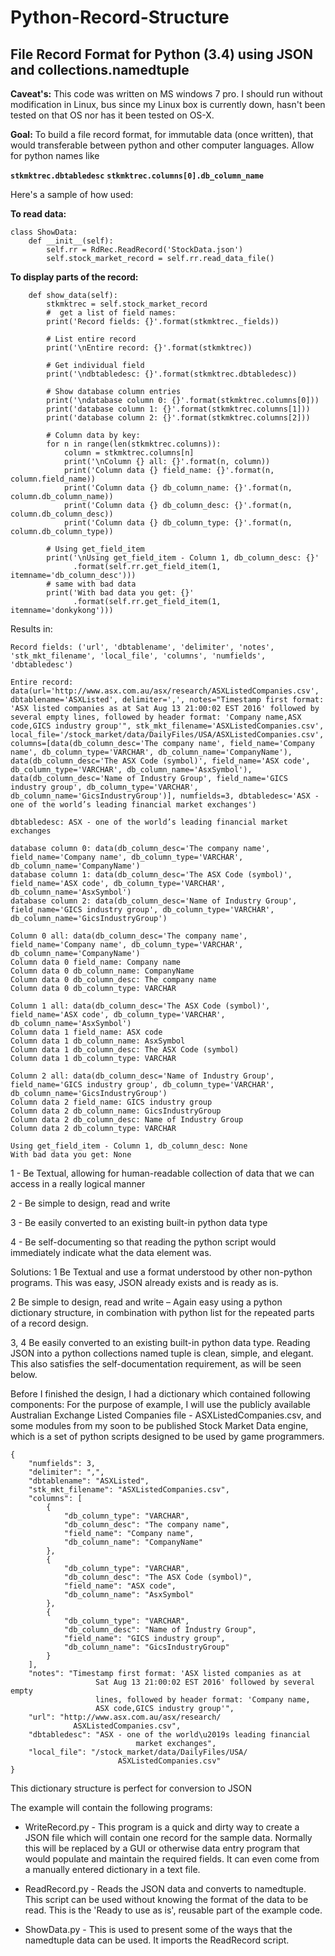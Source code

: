# Python-Record-Structure
## File Record Format for Python (3.4) using JSON and collections.namedtuple

**Caveat's:** This code was written on MS windows 7 pro. I should run without modification in Linux, bus since my Linux box is currently down, hasn't been tested on that OS nor has it been tested on OS-X.

**Goal:** To build a file record format, for immutable data (once written), that would transferable between python and other computer languages. Allow for python names like


**```stkmktrec.dbtabledesc```**
**```stkmktrec.columns[0].db_column_name```**

Here's a sample of how used:

**To read data:**
```
class ShowData:
    def __init__(self):
        self.rr = RdRec.ReadRecord('StockData.json')
        self.stock_market_record = self.rr.read_data_file()
```

**To display parts of the record:**

```
    def show_data(self):
        stkmktrec = self.stock_market_record
        #  get a list of field names:
        print('Record fields: {}'.format(stkmktrec._fields))

        # List entire record
        print('\nEntire record: {}'.format(stkmktrec))

        # Get individual field
        print('\ndbtabledesc: {}'.format(stkmktrec.dbtabledesc))

        # Show database column entries
        print('\ndatabase column 0: {}'.format(stkmktrec.columns[0]))
        print('database column 1: {}'.format(stkmktrec.columns[1]))
        print('database column 2: {}'.format(stkmktrec.columns[2]))

        # Column data by key:
        for n in range(len(stkmktrec.columns)):
            column = stkmktrec.columns[n]
            print('\nColumn {} all: {}'.format(n, column))
            print('Column data {} field_name: {}'.format(n, column.field_name))
            print('Column data {} db_column_name: {}'.format(n, column.db_column_name))
            print('Column data {} db_column_desc: {}'.format(n, column.db_column_desc))
            print('Column data {} db_column_type: {}'.format(n, column.db_column_type))

        # Using get_field_item
        print('\nUsing get_field_item - Column 1, db_column_desc: {}'
              .format(self.rr.get_field_item(1, itemname='db_column_desc')))
        # same with bad data
        print('With bad data you get: {}'
              .format(self.rr.get_field_item(1, itemname='donkykong')))
```

Results in:
```
Record fields: ('url', 'dbtablename', 'delimiter', 'notes', 'stk_mkt_filename', 'local_file', 'columns', 'numfields', 'dbtabledesc')

Entire record: data(url='http://www.asx.com.au/asx/research/ASXListedCompanies.csv', dbtablename='ASXListed', delimiter=',', notes="Timestamp first format: 'ASX listed companies as at Sat Aug 13 21:00:02 EST 2016' followed by several empty lines, followed by header format: 'Company name,ASX code,GICS industry group'", stk_mkt_filename='ASXListedCompanies.csv', local_file='/stock_market/data/DailyFiles/USA/ASXListedCompanies.csv', columns=[data(db_column_desc='The company name', field_name='Company name', db_column_type='VARCHAR', db_column_name='CompanyName'), data(db_column_desc='The ASX Code (symbol)', field_name='ASX code', db_column_type='VARCHAR', db_column_name='AsxSymbol'), data(db_column_desc='Name of Industry Group', field_name='GICS industry group', db_column_type='VARCHAR', db_column_name='GicsIndustryGroup')], numfields=3, dbtabledesc='ASX - one of the world’s leading financial market exchanges')

dbtabledesc: ASX - one of the world’s leading financial market exchanges

database column 0: data(db_column_desc='The company name', field_name='Company name', db_column_type='VARCHAR', db_column_name='CompanyName')
database column 1: data(db_column_desc='The ASX Code (symbol)', field_name='ASX code', db_column_type='VARCHAR', db_column_name='AsxSymbol')
database column 2: data(db_column_desc='Name of Industry Group', field_name='GICS industry group', db_column_type='VARCHAR', db_column_name='GicsIndustryGroup')

Column 0 all: data(db_column_desc='The company name', field_name='Company name', db_column_type='VARCHAR', db_column_name='CompanyName')
Column data 0 field_name: Company name
Column data 0 db_column_name: CompanyName
Column data 0 db_column_desc: The company name
Column data 0 db_column_type: VARCHAR

Column 1 all: data(db_column_desc='The ASX Code (symbol)', field_name='ASX code', db_column_type='VARCHAR', db_column_name='AsxSymbol')
Column data 1 field_name: ASX code
Column data 1 db_column_name: AsxSymbol
Column data 1 db_column_desc: The ASX Code (symbol)
Column data 1 db_column_type: VARCHAR

Column 2 all: data(db_column_desc='Name of Industry Group', field_name='GICS industry group', db_column_type='VARCHAR', db_column_name='GicsIndustryGroup')
Column data 2 field_name: GICS industry group
Column data 2 db_column_name: GicsIndustryGroup
Column data 2 db_column_desc: Name of Industry Group
Column data 2 db_column_type: VARCHAR

Using get_field_item - Column 1, db_column_desc: None
With bad data you get: None
```



1 - Be Textual, allowing for human-readable collection of data that we can access in a really logical manner

2 - Be simple to design, read and write

3 - Be easily converted to an existing built-in python data type

4 - Be self-documenting so that reading the python script would immediately indicate what the data element was.

Solutions:
  1 Be Textual and use a format understood by other non-python programs. This was easy, JSON already exists and is ready as is.

  2 Be simple to design, read and write – Again easy using a python dictionary structure, in combination with python list for the repeated parts of a record design.

  3, 4  Be easily converted to an existing built-in python data type. Reading JSON into a python collections named tuple is clean, simple, and elegant. This also satisfies the self-documentation requirement, as will be seen below.


Before I finished the design, I had a dictionary which contained following components:
For the purpose of example, I will use the publicly available Australian Exchange Listed Companies file - ASXListedCompanies.csv, and some modules from my soon to be published Stock Market Data engine, which is a set of python scripts designed to be used by game programmers.

```
{
    "numfields": 3,
    "delimiter": ",",
    "dbtablename": "ASXListed",
    "stk_mkt_filename": "ASXListedCompanies.csv",
    "columns": [
        {
            "db_column_type": "VARCHAR",
            "db_column_desc": "The company name",
            "field_name": "Company name",
            "db_column_name": "CompanyName"
        },
        {
            "db_column_type": "VARCHAR",
            "db_column_desc": "The ASX Code (symbol)",
            "field_name": "ASX code",
            "db_column_name": "AsxSymbol"
        },
        {
            "db_column_type": "VARCHAR",
            "db_column_desc": "Name of Industry Group",
            "field_name": "GICS industry group",
            "db_column_name": "GicsIndustryGroup"
        }
    ],
    "notes": "Timestamp first format: 'ASX listed companies as at
                   Sat Aug 13 21:00:02 EST 2016' followed by several empty
                   lines, followed by header format: 'Company name, 
                   ASX code,GICS industry group'",
    "url": "http://www.asx.com.au/asx/research/
              ASXListedCompanies.csv",
    "dbtabledesc": "ASX - one of the world\u2019s leading financial
                            market exchanges",
    "local_file": "/stock_market/data/DailyFiles/USA/
                        ASXListedCompanies.csv"
}
```

This dictionary structure is perfect for conversion to JSON

The example will contain the following programs:

- WriteRecord.py - This program is a quick and dirty way to create a JSON file which will contain one record for the sample data. Normally this will be replaced by a GUI or otherwise data entry program that would populate and maintain the required fields. It can even come from a manually entered dictionary in a text file.

- ReadRecord.py - Reads the JSON data and converts to namedtuple. This script can be used without knowing the format of the data to be read. This is the 'Ready to use as is', reusable  part of the example code.

- ShowData.py - This is used to present some of the ways that the namedtuple data can be used. It imports the ReadRecord script.






